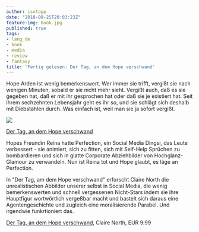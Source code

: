 ```yaml
---
author: isotopp
date: "2018-09-25T20:03:23Z"
feature-img: book.jpg
published: true
tags:
- lang_de
- book
- media
- review
- fantasy
title: 'Fertig gelesen: Der Tag, an dem Hope verschwand'
---
```

Hope Arden ist wenig bemerkenswert. Wer immer sie trifft, vergißt sie nach wenigen Minuten, sobald er sie nicht mehr sieht. Vergißt auch, daß es sie gegeben hat, daß er mit ihr gesprochen hat oder daß sie je existiert hat. Seit ihrem sechzehnten Lebensjahr geht es ihr so, und sie schlägt sich deshalb mit Diebstählen durch. Was einfach ist, weil man sie ja sofort vergißt.

[![](https://blog.koehntopp.info/uploads/2018/09/hope.jpg)](https://www.amazon.de/Tag-dem-Hope-verschwand-Roman-ebook/dp/B072BMKGVH)

[Der Tag, an dem Hope verschwand](https://www.amazon.de/Tag-dem-Hope-verschwand-Roman-ebook/dp/B072BMKGVH)

Hopes Freundin Reina hatte Perfection, ein Social Media Dingsi, das Leute verbessert - sie animiert, sich zu fitten, sich mit Self-Help Sprüchen zu bombardieren und sich in glatte Corporate Abziehbilder von Hochglanz-Glamour zu verwandeln. Nun ist Reina tot und Hope glaubt, es läge an Perfection.

In "Der Tag, am dem Hope verschwand" erforscht Claire North die unrealistischen Abbilder unserer selbst in Social Media, die wenig bemerkenswerten und schnell vergessenen Nicht-Stars indem sie ihre Hauptfigur wortwörtlich vergeßbar macht und bastelt sich daraus eine Agentengeschichte und zugleich eine moralisierende Parabel. Und irgendwie funkrtioniert das.

[Der Tag, an dem Hope verschwand](https://www.amazon.de/Tag-dem-Hope-verschwand-Roman-ebook/dp/B072BMKGVH), Claire North, EUR 9.99
